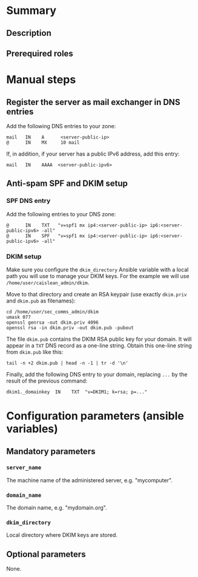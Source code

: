 # Summary

## Description

## Prerequired roles

# Manual steps

## Register the server as mail exchanger in DNS entries

Add the following DNS entries to your zone:

    mail   IN    A      <server-public-ip>
    @      IN    MX     10 mail

If, in addition, if your server has a public IPv6 address, add this entry:

    mail   IN    AAAA  <server-public-ipv6>

## Anti-spam SPF and DKIM setup

### SPF DNS entry

Add the following entries to your DNS zone:

    @      IN    TXT   "v=spf1 mx ip4:<server-public-ip> ip6:<server-public-ipv6> -all"
    @      IN    SPF   "v=spf1 mx ip4:<server-public-ip> ip6:<server-public-ipv6> -all"

### DKIM setup

Make sure you configure the `dkim_directory` Ansible variable with a local path
you will use to manage your DKIM keys. For the example we will use
`/home/user/caislean_admin/dkim`.

Move to that directory and create an RSA keypair (use exactly `dkim.priv` and
`dkim.pub` as filenames):

    cd /home/user/sec_comms_admin/dkim
    umask 077
    openssl genrsa -out dkim.priv 4096
    openssl rsa -in dkim.priv -out dkim.pub -pubout

The file `dkim.pub` contains the DKIM RSA public key for your domain. It will
appear in a `TXT` DNS record as a one-line string. Obtain this one-line string
from `dkim.pub` like this:

    tail -n +2 dkim.pub | head -n -1 | tr -d '\n'

Finally, add the following DNS entry to your domain, replacing `...` by the
result of the previous command:

    dkim1._domainkey  IN    TXT  "v=DKIM1; k=rsa; p=..."

# Configuration parameters (ansible variables)

## Mandatory parameters

### `server_name`

The machine name of the administered server, e.g. "mycomputer".

### `domain_name`

The domain name, e.g. "mydomain.org".

### `dkim_directory`

Local directory where DKIM keys are stored.

## Optional parameters

None.
